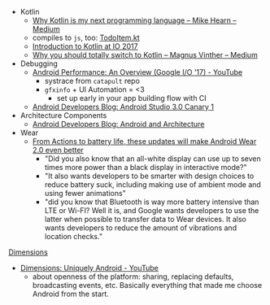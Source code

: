 - Kotlin
  - [Why Kotlin is my next programming language – Mike Hearn – Medium](https://medium.com/@octskyward/why-kotlin-is-my-next-programming-language-c25c001e26e3)
  - compiles to `js`, too: [TodoItem.kt](https://github.com/andrewoma/reakt/blob/master/todo/src/main/kotlin/todo/components/TodoItem.kt)
  - [Introduction to Kotlin at IO 2017](https://www.youtube.com/watch?v=X1RVYt2QKQE)
  - [Why you should totally switch to Kotlin – Magnus Vinther – Medium](https://medium.com/@magnus.chatt/why-you-should-totally-switch-to-kotlin-c7bbde9e10d5)
- Debugging
  - [Android Performance: An Overview (Google I/O '17) - YouTube](https://www.youtube.com/watch?v=Qfo5fdoXrTU)
    - systrace from `catapult` repo
    - `gfxinfo` + UI Automation = <3
      - set up early in your app building flow with CI
  - [Android Developers Blog: Android Studio 3.0 Canary 1](https://android-developers.googleblog.com/2017/05/android-studio-3-0-canary1.html)
- Architecture Components
  - [Android Developers Blog: Android and Architecture](https://android-developers.googleblog.com/2017/05/android-and-architecture.html)
- Wear
  - [From Actions to battery life, these updates will make Android Wear 2.0 even better](https://www.wareable.com/android-wear/android-wear-updates-actions-battery-life-456)
    - "Did you also know that an all-white display can use up to seven times more power than a black display in interactive mode?"
    - "It also wants developers to be smarter with design choices to reduce battery suck, including making use of ambient mode and using fewer animations"
    - "did you know that Bluetooth is way more battery intensive than LTE or Wi-FI? Well it is, and Google wants developers to use the latter when possible to transfer data to Wear devices. It also wants developers to reduce the amount of vibrations and location checks."


[Dimensions](https://dimensionssprint.withgoogle.com/)
- [Dimensions: Uniquely Android - YouTube](https://www.youtube.com/watch?v=J4pQK2463qs)
  - about openness of the platform: sharing, replacing defaults, broadcasting events, etc. Basically everything that made me choose Android from the start.
